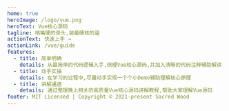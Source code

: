 ```yaml
---
home: true
heroImage: /logo/vue.png
heroText: Vue核心源码
tagline: 啃嘴硬的骨头,装最硬核的逼
actionText: 快速上手 →
actionLink: /vue/guide
features:
  - title: 简单明确
    details: 从最简单的代码逻辑入手,梳理Vue核心源码,并加入清晰的代码注释辅助解读
  - title: 动手实操
    details: 在学习的过程中,尽量动手实现一个个小Demo辅助理解核心原理
  - title: 讲解通透
    details: 通过整理晚上相关的高质量Vue核心源码讲解教程,帮助大家理解Vue源码
footer: MIT Licensed | Copyright © 2021-present Sacred Wood
---
```

